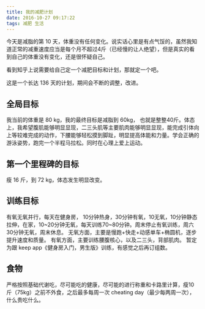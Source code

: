 ```yaml
---
title: 我的减肥计划
date: 2016-10-27 09:17:22
tags: 减肥 生活
---
```

今天是减脂的第 10 天，体重没有任何变化。说实话心里是有点气馁的，虽然我知道正常的减重速度应当是每个月不超过4斤（已经慢的让人绝望），但是真实的看到自己的体重没有变化，还是很怀疑自己。

看到知乎上说需要给自己定一个减肥目标和计划，那就定一个吧。

这是一个长达 136 天的计划，期间会不断的调整，改进。

## 全局目标
我当前的体重是 80 kg，我的最终目标是减脂到 60kg， 也就是整整40斤。体态上，我希望腹肌能够明显显现，二三头肌等主要肌肉能够明显显现，能完成引体向上等较难完成的动作，下腰能够轻松摸到脚趾，明显提高体能和力量。学会正确的游泳姿势，跑完一个半程马拉松。同时在心理上爱上运动。

## 第一个里程碑的目标
瘦 16 斤，到 72 kg，体态发生明显改变。

## 训练目标
有氧无氧并行，每天在健身房， 10分钟热身，30分钟有氧，10无氧，10分钟静态拉伸，在家，10~20分钟无氧，每天训练70~80分钟。周末停止有氧训练，周六30分钟无氧，周末休息。
无氧方面，主要是慢跑+快走+动感单车+椭圆机，逐步提升速度和质量。
有氧方面，主要训练腰腹核心，以及二三头，背部肌肉。
暂定为跟 keep app《健身房入门，男生版》训练，有感觉之后再订组数。

## 食物
严格按照基础代谢吃，尽可能吃的健康，尽可能的进行称重和卡路里计算，瘦10斤（75kg）之前不外食，之后最多每周一次 cheating day（最少每两周一次），什么贵吃什么。
